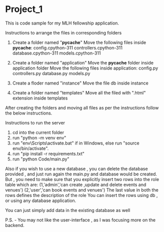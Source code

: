 # Project_1
This is code sample for my MLH fellowship application.

Instructions to arrange the files in corresponding folders
1. Create a  folder named "__pycache__"
    Move the following files inside __pycache__:
     config.cpython-311
     controllers.cpython-311
     database.cpython-311
     models.cpython-311

2. Create a  folder named  "application"
    Move the  __pycache__ folder inside application folder
    Move the following files inside application:
       config.py
       controllers.py
       database.py
       models.py

3. Create a  floder named "instance"
   Move the file db inside instance

4. Create a folder named "templates"
   Move all the filed with ".html" extension inside templates 
       
After creating the folders and moving all files as per the instructions follow the below instructions.       

Instructions to run the server
1. cd into the current folder
2. run "python -m venv env"
3. run "env\Scripts\activate.bat" if in Windows, else run "source env/bin/activate".
4. run "pip install -r requirements.txt"
5. run "python Code/main.py"

Also if you wish to use a new database , you can delete the database provided , and just run again the main.py and database would be created. But , you need to make sure that you explicitly insert two rows into the role  table which are:
(1,'admin','can create ,update and delete events and venues')
(2,'user','can book events and venues')
The last value in both the rows defines the description of the role 
You can insert the rows using db , or using any database application.

You can just simply add data in the existing database as well

P.S. - You may not like the user-interface , as I was focusing more on the backend.
